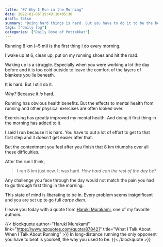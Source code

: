 ```yaml
---
title: "#7 Why I Run in the Morning"
date: 2022-01-06T19:49:10+05:30
draft: false
summary: "Doing hard things is hard. But you have to do it to be the best version of yourself. Everyday is a struggle but at the end of the day I'm happy I chose to do the hard things."
tags: ["daily log"]
categories: ["Daily Dose of Pottekkat"]
---
```


Running 8 km (~5 mi) is the first thing I do every morning.

I wake up at 6, clean up, put on my running shoes and hit the road.

Waking up is a struggle. Especially when you were working a lot the day before and it is too cold outside to leave the comfort of the layers of blankets you lie beneath.

It is hard. But I still do it.

_Why?_ Because it _is_ hard.

Running has obvious health benefits. But the effects to mental health from running and other physical exercises are often looked over.

Exercising has greatly improved my mental health. And doing it first thing in the morning has added to it.

I said I run because it is hard. You have to put a lot of effort to get to that first step and it doesn't get easier after that.

But the contentment you feel after you finish that 8 km triumphs over all these difficulties.

After the run I think,

> I ran 8 km just now. It was hard. _How hard can the rest of the day be?_

Any challenge you face through the day would not match the pain you had to go through first thing in the morning.

This state of mind is liberating to be in. Every problem seems insignificant and you are set up to go full _carpe diem_.

I leave you today with a quote from [Haruki Murakami](https://en.wikipedia.org/wiki/Haruki_Murakami), one of my favorite authors.

{{< blockquote author="Haruki Murakami" link="https://www.azquotes.com/quote/878421" title="What I Talk About When I Talk About Running" >}}
In long-distance running the only opponent you have to beat is yourself, the way you used to be.
{{< /blockquote >}}
